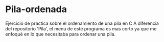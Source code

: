 # Pila-ordenada
Ejercicio de practica sobre el ordenamiento de una pila en C
A diferencia del repositorio 'Pila', el menu de este programa es mas corto ya que me enfoqué en lo que necesitaba para ordenar una pila.
